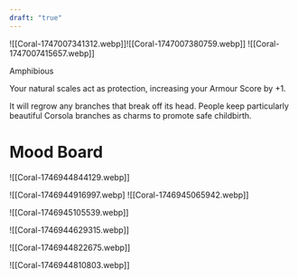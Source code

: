 ```yaml
---
draft: "true"
---
```


![[Coral-1747007341312.webp]]![[Coral-1747007380759.webp]] ![[Coral-1747007415657.webp]]

Amphibious

Your natural scales act as protection, increasing your Armour Score by +1.

It will regrow any branches that break off its head. People keep particularly beautiful Corsola branches as charms to promote safe childbirth.
# Mood Board
![[Coral-1746944844129.webp]]

![[Coral-1746944916997.webp]
![[Coral-1746945065942.webp]]

![[Coral-1746945105539.webp]]

![[Coral-1746944629315.webp]]

![[Coral-1746944822675.webp]]

![[Coral-1746944810803.webp]]
